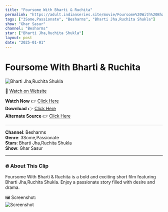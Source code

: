```yaml
---
title: "Foursome With Bharti & Ruchita"
permalink: "https://adult.indianseries.site/movie/Foursome%20With%20Bharti%20%26%20Ruchita"
tags: ["3Some,Passionate", "Besharms", "Bharti Jha,Ruchita Shukla"]
show: "Ghar Sasur"
channel: "Besharms"
star: ["Bharti Jha,Ruchita Shukla"]
layout: post
date: "2025-01-01"
---
```


# Foursome With Bharti & Ruchita

![Bharti Jha,Ruchita Shukla](https://shorts.desisins.com/wp-content/uploads/2024/02/Bharti-Jha-Ruchita-DesiSins.com_.jpg)

🔗 [Watch on Website](https://adult.indianseries.site/movie/Foursome%20With%20Bharti%20%26%20Ruchita)

**Watch Now** 👉 [Click Here](https://adult.indianseries.site/movie/Foursome%20With%20Bharti%20%26%20Ruchita)  
**Download** 👉 [Click Here](https://adult.indianseries.site/movie/Foursome%20With%20Bharti%20%26%20Ruchita)  
**Alternate Source** 👉 [Click Here](https://adult.indianseries.site/movie/Foursome%20With%20Bharti%20%26%20Ruchita)

---

**Channel**: Besharms  
**Genre**: 3Some,Passionate  
**Stars**: Bharti Jha,Ruchita Shukla  
**Show**: Ghar Sasur

---

### 🔥 About This Clip

Foursome With Bharti & Ruchita is a bold and exciting short film featuring Bharti Jha,Ruchita Shukla. Enjoy a passionate story filled with desire and drama.
 
🖼️ Screenshot:  
![Screenshot](https://shorts.desisins.com/wp-content/uploads/2024/02/Bharti-Jha-Ruchita-DesiSins.com_.jpg)
